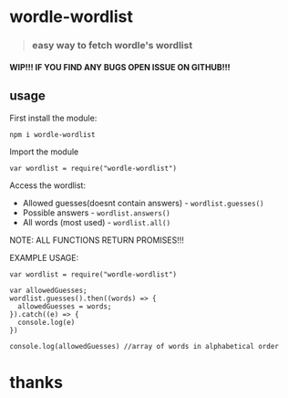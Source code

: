 # wordle-wordlist

> ### easy way to fetch wordle's wordlist

#### WIP!!! IF YOU FIND ANY BUGS OPEN ISSUE ON GITHUB!!!

## usage

First install the module:

```
npm i wordle-wordlist
```

Import the module

```
var wordlist = require("wordle-wordlist")
```

Access the wordlist:

- Allowed guesses(doesnt contain answers) - 
`wordlist.guesses()`
- Possible answers - `wordlist.answers()`
- All words (most used) - `wordlist.all()`

NOTE: ALL FUNCTIONS RETURN PROMISES!!!

EXAMPLE USAGE:

```
var wordlist = require("wordle-wordlist")

var allowedGuesses;
wordlist.guesses().then((words) => {
  allowedGuesses = words;
}).catch((e) => {
  console.log(e)
})

console.log(allowedGuesses) //array of words in alphabetical order
```

# thanks
